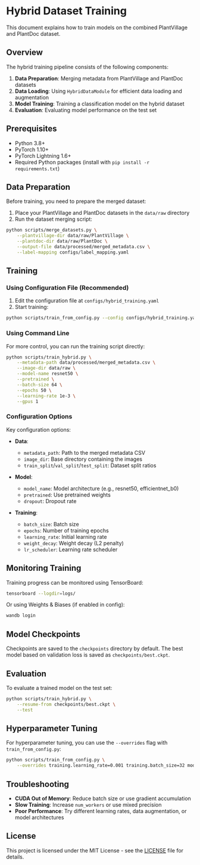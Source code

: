 # Hybrid Dataset Training

This document explains how to train models on the combined PlantVillage and PlantDoc dataset.

## Overview

The hybrid training pipeline consists of the following components:

1. **Data Preparation**: Merging metadata from PlantVillage and PlantDoc datasets
2. **Data Loading**: Using `HybridDataModule` for efficient data loading and augmentation
3. **Model Training**: Training a classification model on the hybrid dataset
4. **Evaluation**: Evaluating model performance on the test set

## Prerequisites

- Python 3.8+
- PyTorch 1.10+
- PyTorch Lightning 1.6+
- Required Python packages (install with `pip install -r requirements.txt`)

## Data Preparation

Before training, you need to prepare the merged dataset:

1. Place your PlantVillage and PlantDoc datasets in the `data/raw` directory
2. Run the dataset merging script:

```bash
python scripts/merge_datasets.py \
    --plantvillage-dir data/raw/PlantVillage \
    --plantdoc-dir data/raw/PlantDoc \
    --output-file data/processed/merged_metadata.csv \
    --label-mapping configs/label_mapping.yaml
```

## Training

### Using Configuration File (Recommended)

1. Edit the configuration file at `configs/hybrid_training.yaml`
2. Start training:

```bash
python scripts/train_from_config.py --config configs/hybrid_training.yaml
```

### Using Command Line

For more control, you can run the training script directly:

```bash
python scripts/train_hybrid.py \
    --metadata-path data/processed/merged_metadata.csv \
    --image-dir data/raw \
    --model-name resnet50 \
    --pretrained \
    --batch-size 64 \
    --epochs 50 \
    --learning-rate 1e-3 \
    --gpus 1
```

### Configuration Options

Key configuration options:

- **Data**:
  - `metadata_path`: Path to the merged metadata CSV
  - `image_dir`: Base directory containing the images
  - `train_split`/`val_split`/`test_split`: Dataset split ratios

- **Model**:
  - `model_name`: Model architecture (e.g., resnet50, efficientnet_b0)
  - `pretrained`: Use pretrained weights
  - `dropout`: Dropout rate

- **Training**:
  - `batch_size`: Batch size
  - `epochs`: Number of training epochs
  - `learning_rate`: Initial learning rate
  - `weight_decay`: Weight decay (L2 penalty)
  - `lr_scheduler`: Learning rate scheduler

## Monitoring Training

Training progress can be monitored using TensorBoard:

```bash
tensorboard --logdir=logs/
```

Or using Weights & Biases (if enabled in config):

```bash
wandb login
```

## Model Checkpoints

Checkpoints are saved to the `checkpoints` directory by default. The best model based on validation loss is saved as `checkpoints/best.ckpt`.

## Evaluation

To evaluate a trained model on the test set:

```bash
python scripts/train_hybrid.py \
    --resume-from checkpoints/best.ckpt \
    --test
```

## Hyperparameter Tuning

For hyperparameter tuning, you can use the `--overrides` flag with `train_from_config.py`:

```bash
python scripts/train_from_config.py \
    --overrides training.learning_rate=0.001 training.batch_size=32 model.dropout=0.3
```

## Troubleshooting

- **CUDA Out of Memory**: Reduce batch size or use gradient accumulation
- **Slow Training**: Increase `num_workers` or use mixed precision
- **Poor Performance**: Try different learning rates, data augmentation, or model architectures

## License

This project is licensed under the MIT License - see the [LICENSE](LICENSE) file for details.
